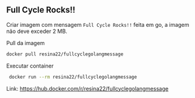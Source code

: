 ## Full Cycle Rocks!!

Criar imagem com mensagem `Full Cycle Rocks!!` feita em go, a imagem não deve exceder 2 MB.

Pull da imagem

```bash
docker pull resina22/fullcyclegolangmessage
```

Executar container

```bash
 docker run --rm resina22/fullcyclegolangmessage
```

Link: https://hub.docker.com/r/resina22/fullcyclegolangmessage
